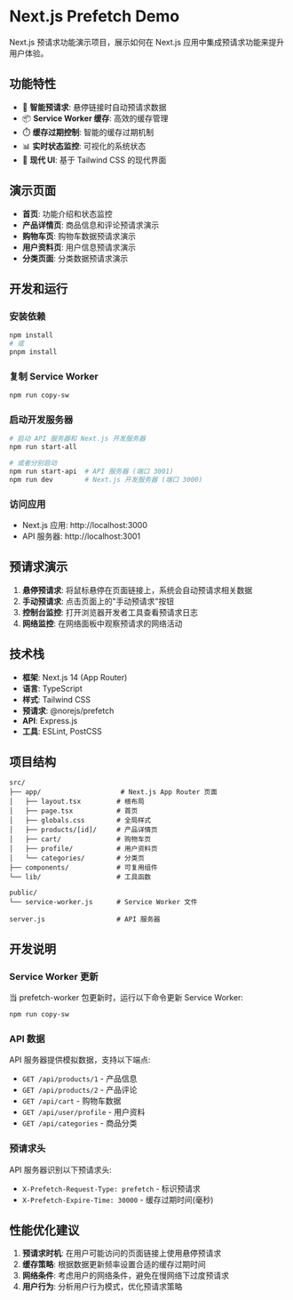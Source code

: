 # Next.js Prefetch Demo

Next.js 预请求功能演示项目，展示如何在 Next.js 应用中集成预请求功能来提升用户体验。

## 功能特性

- 🚀 **智能预请求**: 悬停链接时自动预请求数据
- 📦 **Service Worker 缓存**: 高效的缓存管理
- ⏱️ **缓存过期控制**: 智能的缓存过期机制
- 📊 **实时状态监控**: 可视化的系统状态
- 🎨 **现代 UI**: 基于 Tailwind CSS 的现代界面

## 演示页面

- **首页**: 功能介绍和状态监控
- **产品详情页**: 商品信息和评论预请求演示
- **购物车页**: 购物车数据预请求演示
- **用户资料页**: 用户信息预请求演示
- **分类页面**: 分类数据预请求演示

## 开发和运行

### 安装依赖

```bash
npm install
# 或
pnpm install
```

### 复制 Service Worker

```bash
npm run copy-sw
```

### 启动开发服务器

```bash
# 启动 API 服务器和 Next.js 开发服务器
npm run start-all

# 或者分别启动
npm run start-api  # API 服务器 (端口 3001)
npm run dev        # Next.js 开发服务器 (端口 3000)
```

### 访问应用

- Next.js 应用: http://localhost:3000
- API 服务器: http://localhost:3001

## 预请求演示

1. **悬停预请求**: 将鼠标悬停在页面链接上，系统会自动预请求相关数据
2. **手动预请求**: 点击页面上的"手动预请求"按钮
3. **控制台监控**: 打开浏览器开发者工具查看预请求日志
4. **网络监控**: 在网络面板中观察预请求的网络活动

## 技术栈

- **框架**: Next.js 14 (App Router)
- **语言**: TypeScript
- **样式**: Tailwind CSS
- **预请求**: @norejs/prefetch
- **API**: Express.js
- **工具**: ESLint, PostCSS

## 项目结构

```
src/
├── app/                    # Next.js App Router 页面
│   ├── layout.tsx         # 根布局
│   ├── page.tsx           # 首页
│   ├── globals.css        # 全局样式
│   ├── products/[id]/     # 产品详情页
│   ├── cart/              # 购物车页
│   ├── profile/           # 用户资料页
│   └── categories/        # 分类页
├── components/            # 可复用组件
└── lib/                   # 工具函数

public/
└── service-worker.js      # Service Worker 文件

server.js                  # API 服务器
```

## 开发说明

### Service Worker 更新

当 prefetch-worker 包更新时，运行以下命令更新 Service Worker:

```bash
npm run copy-sw
```

### API 数据

API 服务器提供模拟数据，支持以下端点:

- `GET /api/products/1` - 产品信息
- `GET /api/products/2` - 产品评论
- `GET /api/cart` - 购物车数据
- `GET /api/user/profile` - 用户资料
- `GET /api/categories` - 商品分类

### 预请求头

API 服务器识别以下预请求头:

- `X-Prefetch-Request-Type: prefetch` - 标识预请求
- `X-Prefetch-Expire-Time: 30000` - 缓存过期时间(毫秒)

## 性能优化建议

1. **预请求时机**: 在用户可能访问的页面链接上使用悬停预请求
2. **缓存策略**: 根据数据更新频率设置合适的缓存过期时间
3. **网络条件**: 考虑用户的网络条件，避免在慢网络下过度预请求
4. **用户行为**: 分析用户行为模式，优化预请求策略

